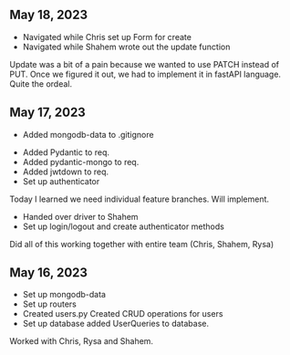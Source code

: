 ## May 18, 2023

- Navigated while Chris set up Form for create
- Navigated while Shahem wrote out the update function

Update was a bit of a pain because we wanted to use PATCH instead of PUT. Once we figured it out, we had to implement it in fastAPI language. Quite the ordeal.

## May 17, 2023

- Added mongodb-data to .gitignore

* Added Pydantic to req.
* Added pydantic-mongo to req.
* Added jwtdown to req.
* Set up authenticator

Today I learned we need individual feature branches. Will implement.

- Handed over driver to Shahem
- Set up login/logout and create authenticator methods

Did all of this working together with entire team (Chris, Shahem, Rysa)

## May 16, 2023

- Set up mongodb-data
- Set up routers
- Created users.py
  Created CRUD operations for users
- Set up database
  added UserQueries to database.

Worked with Chris, Rysa and Shahem.
